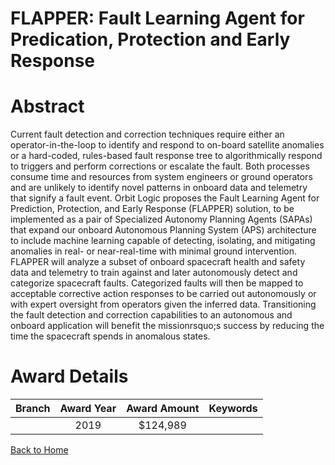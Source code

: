
FLAPPER: Fault Learning Agent for Predication, Protection and Early Response
============================================================================

# Abstract


Current fault detection and correction techniques require either an operator-in-the-loop to identify and respond to on-board satellite anomalies or a hard-coded, rules-based fault response tree to algorithmically respond to triggers and perform corrections or escalate the fault. Both processes consume time and resources from system engineers or ground operators and are unlikely to identify novel patterns in onboard data and telemetry that signify a fault event. Orbit Logic proposes the Fault Learning Agent for Prediction, Protection, and Early Response (FLAPPER) solution, to be implemented as a pair of Specialized Autonomy Planning Agents (SAPAs) that expand our onboard Autonomous Planning System (APS) architecture to include machine learning capable of detecting, isolating, and mitigating anomalies in real- or near-real-time with minimal ground intervention. FLAPPER will analyze a subset of onboard spacecraft health and safety data and telemetry to train against and later autonomously detect and categorize spacecraft faults. Categorized faults will then be mapped to acceptable corrective action responses to be carried out autonomously or with expert oversight from operators given the inferred data. Transitioning the fault detection and correction capabilities to an autonomous and onboard application will benefit the missionrsquo;s success by reducing the time the spacecraft spends in anomalous states.  

# Award Details

|Branch|Award Year|Award Amount|Keywords|
| :---: | :---: | :---: | :---: |
||2019|$124,989||
  
  


[Back to Home](https://github.com/chrischow/dod_sbir_awards/JT/#515)
